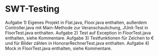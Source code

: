 # SWT-Testing
Aufgabe 1) Eigenes Projekt in Flat.java, Floor.java enthalten, außerdem Controller.java mit Main-Methode zur Veranschaulichung, JUnit-Test in FloorTest.java enthalten. 
Aufgabe 2) Test auf Exception in FloorTest.java enthalten, siehe Kommentare. 
Aufgabe 3) Testfunktionen für Zeichen to € und für Bilder zählen in HonorarRechnerTest.java enthalten. 
Aufgabe 4) Mock in FloorTest.java  enthalten, siehe Kommentare.
